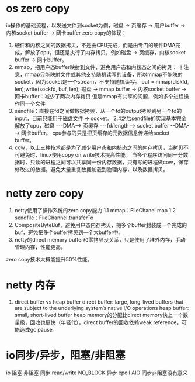 os zero copy
===

io操作的基础流程，以发送文件到socket为例，磁盘 -> 页缓存 -> 用户buffer -> 内核socket buffer -> 网卡buffer
zero copy的体现：
1. 硬件和内核之间的数据拷贝，不是由CPU完成，而是由专门的硬件DMA完成，解放了cpu，但还是执行了内存拷贝，例如磁盘 -> 页缓存，内核socket buffer -> 网卡buffer。
2. mmap，把用户态buffer映射到文件，避免用户态和内核态之间的拷贝：
   ！注意，mmap只能映射文件或其他支持随机读写的设备，所以mmap不能映射socket，因为socket是一个stream，不支持随机读写。
   buf = mmap(diskfd, len);write(sockfd, buf, len);
   磁盘 -> mmap buffer -> 内核socket buffer -> 网卡buffer：减少了两次内存拷贝
   但是mmap有共享的问题，例如多个进程操作同一个文件
3. sendfile：直接在fd之间做数据拷贝，从一个fd的output拷贝到另一个fd的input，目前只能用于磁盘文件 -> socket。
   2.4之后sendfile的实现基本完全解放了cpu，磁盘 ---DMA--> 页缓存 ---fd/length--> socket buffer --DMA--> 网卡buffer。
   cpu参与的只是把页缓存的元数据信息传递给socket buffer。
4. cow，以上三种技术都是为了减少用户态和内核态之间的内存拷贝，当拷贝不可避免时，linux使用copy on write技术提高性能。
   当多个程序访问同一分数据时，只读的进程之间可以共享同一份内存数据，只有写的进程做cow，保存修改过的数据，避免大量重复数据加载到物理内存，以及数据拷贝。

netty zero copy
=== 

1. netty使用了操作系统的zero copy能力
  1.1 mmap：FileChanel.map
  1.2 sendfile：FileChannel.transferTo
2. CompositeByteBuf，避免用户态内存拷贝，把多个buffer封装成一个完成的buf，避免把多个buffer拷贝到一个大buffer中。
3. netty的direct memory buffer和零拷贝没关系，只是使用了堆外内存，手动管理内存，性能更高。

zero copy技术大概能提升50%性能。

netty 内存
===

1. direct buffer vs heap buffer
   direct buffer: large, long-lived buffers that are subject to the underlying system’s native I/O operations
   heap buffer: small, short-lived buffer
heap memory的分配比direct memory快上一个数量级，回收也更快（年轻代），direct buffer的回收依赖weak reference，可能造成gc pause。


io同步/异步，阻塞/非阻塞
===

io
       阻塞            非阻塞
同步   read/write      NO_BLOCK
异步   epoll           AIO
同步非阻塞没有意义


